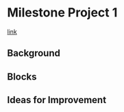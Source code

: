 # Milestone Project 1

[link](https://sagreenxyz.github.io/ksu-sdb-milestone-project-1/)

## Background

## Blocks

## Ideas for Improvement
